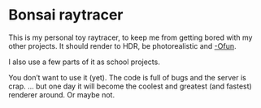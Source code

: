 Bonsai raytracer
================

This is my personal toy raytracer, to keep me from getting bored with my
other projects. It should render to HDR, be photorealistic and
[-Ofun](http://www.oreillynet.com/onlamp/blog/2005/10/ofun.html).

I also use a few parts of it as school projects.

You don’t want to use it (yet). The code is full of bugs and the server is crap.
... but one day it will become the coolest and greatest (and fastest)
renderer around.
Or maybe not.
